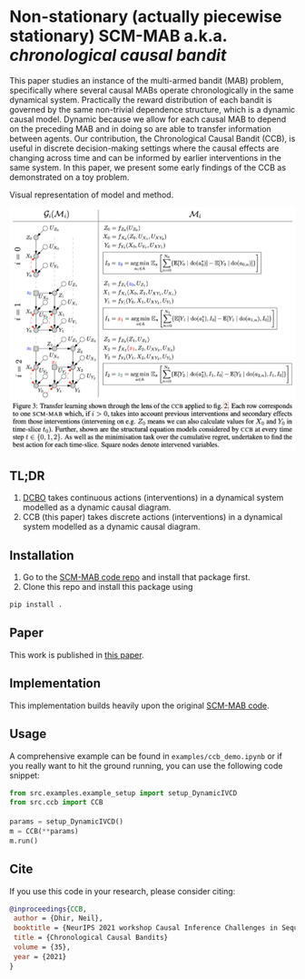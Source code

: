 # Non-stationary (actually piecewise stationary) SCM-MAB a.k.a. _chronological causal bandit_

This paper studies an instance of the multi-armed bandit (MAB) problem, specifically where several causal MABs operate chronologically in the same dynamical system. Practically the reward distribution of each bandit is governed by the same non-trivial dependence structure, which is a dynamic causal model. Dynamic because we allow for each causal MAB to depend on the preceding MAB and in doing so are able to transfer information between agents. Our contribution, the Chronological Causal Bandit (CCB), is useful in discrete decision-making settings where the causal effects are changing across time and can be informed by earlier interventions in the same system. In this paper, we present some early findings of the CCB as demonstrated on a toy problem.

Visual representation of model and method.

![CCB](./figures/ccb_illustration.png)

## TL;DR

1. [DCBO](https://github.com/neildhir/DCBO/tree/master) takes continuous actions (interventions) in a dynamical system modelled as a dynamic causal diagram.
2. CCB (this paper) takes discrete actions (interventions) in a dynamical system modelled as a dynamic causal diagram.

## Installation

1. Go to the [SCM-MAB code repo](https://github.com/sanghack81/SCMMAB-NIPS2018) and install that package first.
2. Clone this repo and install this package using

```python
pip install .
```

## Paper

This work is published in [this paper](https://arxiv.org/pdf/2112.01819.pdf).

## Implementation

This implementation builds heavily upon the original [SCM-MAB code](https://github.com/sanghack81/SCMMAB-NIPS2018).

## Usage

A comprehensive example can be found in `examples/ccb_demo.ipynb` or if you really want to hit the ground running, you can use the following code snippet:

```python
from src.examples.example_setup import setup_DynamicIVCD
from src.ccb import CCB

params = setup_DynamicIVCD()
m = CCB(**params)
m.run()
```

## Cite

If you use this code in your research, please consider citing:

```bib
@inproceedings{CCB,
 author = {Dhir, Neil},
 booktitle = {NeurIPS 2021 workshop Causal Inference Challenges in Sequential Decision Making: Bridging Theory and Practice}
 title = {Chronological Causal Bandits}
 volume = {35},
 year = {2021}
}
```

